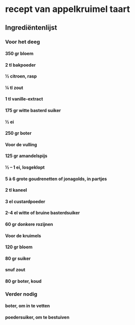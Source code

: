 # recept van appelkruimel taart
## Ingrediëntenlijst
### Voor het deeg
#### 350 gr bloem
#### 2 tl bakpoeder
#### ½ citroen, rasp
#### ¼ tl zout
#### 1 tl vanille-extract
#### 175 gr witte basterd suiker
#### ½ ei
#### 250 gr boter
#### Voor de vulling
#### 125 gr amandelspijs
#### ½ – 1 ei, losgeklopt
#### 5 à 6 grote goudrenetten of jonagolds, in partjes
#### 2 tl kaneel
#### 3 el custardpoeder
#### 2-4 el witte of bruine basterdsuiker
#### 60 gr donkere rozijnen
#### Voor de kruimels
#### 120 gr bloem
#### 80 gr suiker
#### snuf zout
#### 80 gr boter, koud
### Verder nodig
#### boter, om in te vetten
#### poedersuiker, om te bestuiven